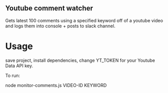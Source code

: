 ## Youtube comment watcher

Gets latest 100 comments using a specified keyword off of a youtube video and logs them into console + posts to slack channel.

# Usage

save project, install dependencies, change YT_TOKEN for your Youtube Data API key.

To run: 

node monitor-comments.js VIDEO-ID KEYWORD